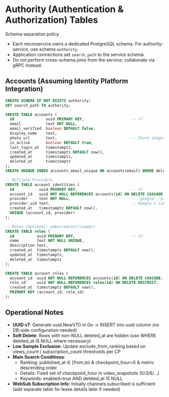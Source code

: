 # Authority (Authentication & Authorization) Tables

Schema separation policy
- Each microservice owns a dedicated PostgreSQL schema. For authority-service, use schema `authority`.
- Application connections set `search_path` to the service schema.
- Do not perform cross-schema joins from the service; collaborate via gRPC instead.

## Accounts (Assuming Identity Platform Integration)

```sql
CREATE SCHEMA IF NOT EXISTS authority;
SET search_path TO authority;

CREATE TABLE accounts (
  id              uuid PRIMARY KEY,                     -- v7
  email           text NOT NULL,
  email_verified  boolean DEFAULT false,
  display_name    text,
  photo_url       text,                                 -- Store images as URLs
  is_active       boolean DEFAULT true,
  last_login_at   timestamptz,
  created_at      timestamptz DEFAULT now(),
  updated_at      timestamptz,
  deleted_at      timestamptz
);
CREATE UNIQUE INDEX accounts_email_unique ON accounts(email) WHERE deleted_at IS NULL;

-- Multiple Providers
CREATE TABLE account_identities (
  id           uuid PRIMARY KEY,                        -- v7
  account_id   uuid NOT NULL REFERENCES accounts(id) ON DELETE CASCADE,
  provider     text NOT NULL,                           -- 'google','password','github',…
  provider_uid text,                                    -- Google's sub, etc.
  created_at   timestamptz DEFAULT now(),
  UNIQUE (account_id, provider)
);

-- Roles (Optional: admin/editor/viewer)
CREATE TABLE roles (
  id          uuid PRIMARY KEY,                         -- v7
  name        text NOT NULL UNIQUE,
  description text,
  created_at  timestamptz DEFAULT now(),
  updated_at  timestamptz,
  deleted_at  timestamptz
);

CREATE TABLE account_roles (
  account_id  uuid NOT NULL REFERENCES accounts(id) ON DELETE CASCADE,
  role_id     uuid NOT NULL REFERENCES roles(id) ON DELETE RESTRICT,
  created_at  timestamptz DEFAULT now(),
  PRIMARY KEY (account_id, role_id)
);
```

## Operational Notes

- **UUID v7**: Generate uuid.NewV7() in Go → INSERT into uuid column (no DB-side configuration needed)
- **Soft Delete**: Rows with non-NULL deleted_at are hidden (use WHERE deleted_at IS NULL where necessary)
- **Low Sample Exclusion**: Update exclude_from_ranking based on views_count / subscription_count thresholds per CP
- **Main Search Conditions**:
  - Ranking: published_at ∈ [from,to) & checkpoint_hour=X & metric descending order
  - Details: Fixed set of checkpoint_hour in video_snapshots (0/3/6/...)
  - Keywords: enabled=true AND deleted_at IS NULL
- **WebSub Subscription Info**: Initially channels.subscribed is sufficient (add separate table for lease details later if needed)
